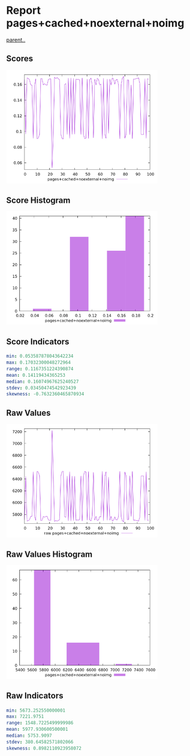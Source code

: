 # Report pages+cached+noexternal+noimg

[parent..](./..)  


## Scores

![score](./score.png)  

## Score Histogram

![hist](./hist.png)  

## Score Indicators

```yaml
min: 0.053587878043642234
max: 0.17032300048272964
range: 0.1167351224390874
mean: 0.14119434365253
median: 0.16074967625240527
stdev: 0.03450474542923439
skewness: -0.7632360465870934

```

## Raw Values

![raw](./raw.png)  

## Raw Values Histogram

![raw hist](./raw_hist.png)  

## Raw Indicators

```yaml
min: 5673.252550000001
max: 7221.9751
range: 1548.7225499999986
mean: 5977.930600500001
median: 5753.9097
stdev: 380.64582571802066
skewness: 0.8982110923958072

```

<style>
  img {
    max-width: 80%;
  }
</style>
      
